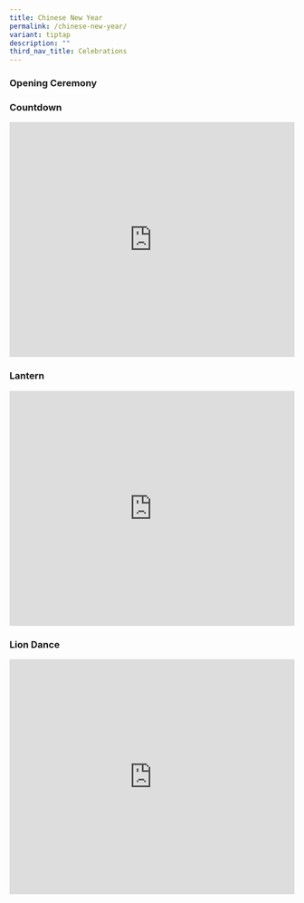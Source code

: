 ```yaml
---
title: Chinese New Year
permalink: /chinese-new-year/
variant: tiptap
description: ""
third_nav_title: Celebrations
---
```

<h3>Opening Ceremony</h3>
<p></p>
<h3>Countdown</h3>
<div class="iframe-wrapper">
<iframe height="415" width="100%" allowfullscreen="true" frameborder="0" src="https://docs.google.com/presentation/d/1HHi9E7Z-qdwraIpP92gLeaMNUEPej6NNUL_LTY6Ctu0/embed?start=true&amp;loop=true&amp;delayms=3000"></iframe>
</div>
<h3>Lantern</h3>
<div class="iframe-wrapper">
<iframe height="415" width="100%" allowfullscreen="true" frameborder="0" src="https://docs.google.com/presentation/d/1xXL21RXzpKqHkEMYOehfmViNQHM0GV7QNrqSibdt5mo/embed?start=true&amp;loop=true&amp;delayms=3000"></iframe>
</div>
<h3>Lion Dance</h3>
<div class="iframe-wrapper">
<iframe height="415" width="100%" allowfullscreen="true" frameborder="0" src="https://docs.google.com/presentation/d/1bqSr305nZOv-f8OIbCk5wcs0pGi9L-SrujXLxJfOgL0/embed?start=true&amp;loop=true&amp;delayms=3000"></iframe>
</div>
<p></p>
